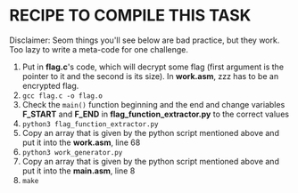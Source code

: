 # RECIPE TO COMPILE THIS TASK

Disclaimer: Seom things you'll see below are bad practice, but they work. Too lazy to write a meta-code for one challenge.

1. Put in **flag.c**'s code, which will decrypt some flag (first argument is the pointer to it and the second is its size). In **work.asm**, zzz has to be an encrypted flag.
2. `gcc flag.c -o flag.o`
3. Check the `main()` function beginning and the end and change variables **F_START** and **F_END** in **flag_function_extractor.py** to the correct values
4. `python3 flag_function_extractor.py`
5. Copy an array that is given by the python script mentioned above and put it into the **work.asm**, line 68
6. `python3 work_generator.py`
7. Copy an array that is given by the python script mentioned above and put it into the **main.asm**, line 8
8. `make`
